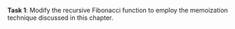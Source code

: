 **Task 1**: Modify the recursive Fibonacci function to employ the memoization technique discussed in this chapter.
